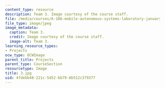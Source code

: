 ```yaml
---
content_type: resource
description: Team 3. Image courtesy of the course staff.
file: /media/courses/6-186-mobile-autonomous-systems-laboratory-january-iap-2005/4fdebb48221c5d52bb796b512c379377_3.jpg
file_type: image/jpeg
image_metadata:
  caption: Team 3.
  credit: Image courtesy of the course staff.
  image-alt: Team 3.
learning_resource_types:
- Projects
ocw_type: OCWImage
parent_title: Projects
parent_type: CourseSection
resourcetype: Image
title: 3.jpg
uid: 4fdebb48-221c-5d52-bb79-6b512c379377
---
```

